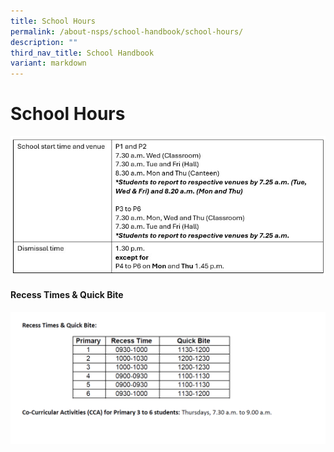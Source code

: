 ```yaml
---
title: School Hours
permalink: /about-nsps/school-handbook/school-hours/
description: ""
third_nav_title: School Handbook
variant: markdown
---
```

School Hours
============

![](/images/School_hour.jpg)

#### Recess Times &amp; Quick Bite 

![](/images/recesstime.png)